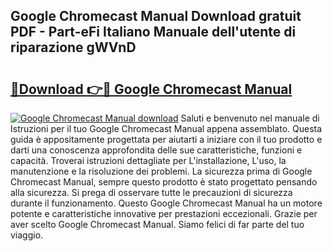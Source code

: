## Google Chromecast Manual Download gratuit PDF - Part-eFi Italiano Manuale dell'utente di riparazione gWVnD

# <h2><a href="http://dfgiu7.blite.top/?on=Google+Chromecast+Manual">🔗Download 👉🔴 Google Chromecast Manual</a></h2>

[![Google Chromecast Manual download](https://i.imgur.com/lujVjoI.png)](http://dfgiu7.blite.top/?on=Google+Chromecast+Manual)
Saluti e benvenuto nel manuale di Istruzioni per il tuo Google Chromecast Manual appena assemblato. Questa guida è appositamente progettata per aiutarti a iniziare con il tuo prodotto e darti una conoscenza approfondita delle sue caratteristiche, funzioni e capacità. Troverai istruzioni dettagliate per L'installazione, L'uso, la manutenzione e la risoluzione dei problemi. La sicurezza prima di Google Chromecast Manual, sempre questo prodotto è stato progettato pensando alla sicurezza. Si prega di osservare tutte le precauzioni di sicurezza durante il funzionamento. Questo Google Chromecast Manual ha un motore potente e caratteristiche innovative per prestazioni eccezionali. Grazie per aver scelto Google Chromecast Manual. Siamo felici di far parte del tuo viaggio.
